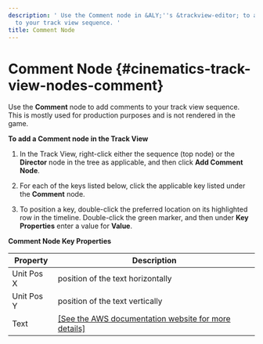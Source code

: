 ```yaml
---
description: ' Use the Comment node in &ALY;''s &trackview-editor; to add comments
  to your track view sequence. '
title: Comment Node
---
```

# Comment Node {#cinematics-track-view-nodes-comment}

Use the **Comment** node to add comments to your track view sequence\. This is mostly used for production purposes and is not rendered in the game\.

**To add a Comment node in the Track View**

1. In the Track View, right\-click either the sequence \(top node\) or the **Director** node in the tree as applicable, and then click **Add Comment Node**\.

1. For each of the keys listed below, click the applicable key listed under the **Comment** node\. 

1. To position a key, double\-click the preferred location on its highlighted row in the timeline\. Double\-click the green marker, and then under **Key Properties** enter a value for **Value**\.

 


**Comment Node Key Properties**  

| Property | Description | 
| --- | --- | 
| Unit Pos X | position of the text horizontally | 
| Unit Pos Y | position of the text vertically | 
| Text | [\[See the AWS documentation website for more details\]](http://docs.aws.amazon.com/lumberyard/latest/userguide/cinematics-track-view-nodes-comment.html) | 